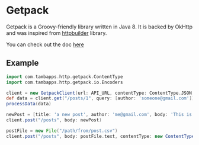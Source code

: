 # Getpack

Getpack is a Groovy-friendly library written in Java 8. It is backed by OkHttp and was inspired from
[httpbuilder](https://github.com/jgritman/httpbuilder) library. 

You can check out the doc [here](https://github.com/tambapps/getpack/wiki)

## Example

```groovy
import com.tambapps.http.getpack.ContentType
import com.tambapps.http.getpack.io.Encoders

client = new GetpackClient(url: API_URL, contentType: ContentType.JSON, acceptContentType: ContentType.JSON)
def data = client.get("/posts/1", query: [author: 'someone@gmail.com'])
processData(data)

newPost = [title: 'a new post', author: 'me@gmail.com', body: 'This is new!']
client.post("/posts", body: newPost)

postFile = new File("/path/from/post.csv")
client.post("/posts", body: postFile.text, contentType: new ContentType('text/csv'), encoder: Encoders.&encodeStringBody)
```